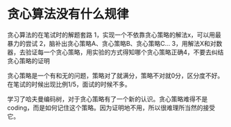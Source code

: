 # 贪心算法没有什么规律


贪心算法的在笔试时的解题套路
1，实现一个不依靠贪心策略的解法x，可以用最暴力的尝试
2，脑补出贪心策略A、贪心策略B、贪心策略C...
3，用解法X和对数器，去验证每一个贪心策略，用实验的方式得知哪个贪心策略正确4，不要去纠结贪心策略的证明

贪心策略是一个有和无的问题，策略对了就满分，策略不对就0分，区分度不好。在笔试的时候出现比例1/5，面试的时候不多。



学习了哈夫曼编码树，对于贪心策略有了一个新的认识。贪心策略难得不是coding，而是如何记住这个策略。因为证明地不用，所以很难理所当然的接受它。